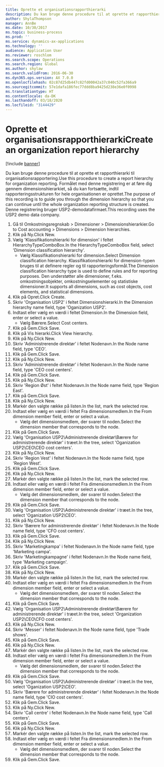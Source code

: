 ```yaml
---
title: Oprette et organisationsrapporthierarki
description: Du kan bruge denne procedure til at oprette et rapporthierarki til organisationsrapportering.
author: ShylaThompson
manager: AnnBe
ms.date: 10/30/2017
ms.topic: business-process
ms.prod: ''
ms.service: dynamics-ax-applications
ms.technology: ''
audience: Application User
ms.reviewer: roschlom
ms.search.scope: Operations
ms.search.region: Global
ms.author: shylaw
ms.search.validFrom: 2016-06-30
ms.dyn365.ops.version: AX 7.0.0
ms.openlocfilehash: 02c87d25db447c82fd00042a37c040c52fa366a9
ms.sourcegitcommit: 57e1dafa186fec77ddd8ba9425d238e36e0f0998
ms.translationtype: HT
ms.contentlocale: da-DK
ms.lasthandoff: 03/18/2020
ms.locfileid: "3144429"
---
```

# <a name="create-an-organization-report-hierarchy"></a><span data-ttu-id="aefc9-103">Oprette et organisationsrapporthierarki</span><span class="sxs-lookup"><span data-stu-id="aefc9-103">Create an organization report hierarchy</span></span>

[!include [banner](../../includes/banner.md)]

<span data-ttu-id="aefc9-104">Du kan bruge denne procedure til at oprette et rapporthierarki til organisationsrapportering.</span><span class="sxs-lookup"><span data-stu-id="aefc9-104">Use this procedure to create a report hierarchy for organization reporting.</span></span> <span data-ttu-id="aefc9-105">Formålet med denne registrering er at føre dig gennem dimensionshierarkiet, så du kan fortsætte, indtil rapporteringsstrukturen for hele organisationen er oprettet.</span><span class="sxs-lookup"><span data-stu-id="aefc9-105">The purpose of this recording is to guide you through the dimension hierarchy so that you can continue until the whole organization reporting structure is created.</span></span> <span data-ttu-id="aefc9-106">Denne registrering bruger USP2-demodatafirmaet.</span><span class="sxs-lookup"><span data-stu-id="aefc9-106">This recording uses the USP2 demo data company.</span></span>

1. <span data-ttu-id="aefc9-107">Gå til Omkostningsregnskab > Dimensioner > Dimensionshierarkier.</span><span class="sxs-lookup"><span data-stu-id="aefc9-107">Go to Cost accounting > Dimensions > Dimension hierarchies.</span></span>
2. <span data-ttu-id="aefc9-108">Klik på Ny.</span><span class="sxs-lookup"><span data-stu-id="aefc9-108">Click New.</span></span>
3. <span data-ttu-id="aefc9-109">Vælg 'Klassifikationshierarki for dimension' i feltet HierarchyTypeComboBox.</span><span class="sxs-lookup"><span data-stu-id="aefc9-109">In the HierarchyTypeComboBox field, select 'Dimension classification hierarchy'.</span></span>
    * <span data-ttu-id="aefc9-110">Vælg Klassifikationshierarki for dimension.</span><span class="sxs-lookup"><span data-stu-id="aefc9-110">Select Dimension classification hierarchy.</span></span> <span data-ttu-id="aefc9-111">Klassifikationshierarki for dimension-typen bruges til at definere regler og til rapporteringsformål.</span><span class="sxs-lookup"><span data-stu-id="aefc9-111">The Dimension classification hierarchy type is used to define rules and for reporting purposes.</span></span> <span data-ttu-id="aefc9-112">Den understøtter alle dimensioner, f.eks. omkostningsobjekter, omkostningselementer og statistiske dimensioner.</span><span class="sxs-lookup"><span data-stu-id="aefc9-112">It supports all dimensions, such as cost objects, cost elements, and statistical dimensions.</span></span>  
4. <span data-ttu-id="aefc9-113">Klik på Opret.</span><span class="sxs-lookup"><span data-stu-id="aefc9-113">Click Create.</span></span>
5. <span data-ttu-id="aefc9-114">Skriv 'Organisation USP2' i feltet Dimensionshierarki.</span><span class="sxs-lookup"><span data-stu-id="aefc9-114">In the Dimension hierarchy name field, type 'Oganization USP2'.</span></span>
6. <span data-ttu-id="aefc9-115">Indtast eller vælg en værdi i feltet Dimension.</span><span class="sxs-lookup"><span data-stu-id="aefc9-115">In the Dimension field, enter or select a value.</span></span>
    * <span data-ttu-id="aefc9-116">Vælg Bærere.</span><span class="sxs-lookup"><span data-stu-id="aefc9-116">Select Cost centers.</span></span>  
7. <span data-ttu-id="aefc9-117">Klik på Gem.</span><span class="sxs-lookup"><span data-stu-id="aefc9-117">Click Save.</span></span>
8. <span data-ttu-id="aefc9-118">Klik på Vis hierarki.</span><span class="sxs-lookup"><span data-stu-id="aefc9-118">Click View hierarchy.</span></span>
9. <span data-ttu-id="aefc9-119">Klik på Ny.</span><span class="sxs-lookup"><span data-stu-id="aefc9-119">Click New.</span></span>
10. <span data-ttu-id="aefc9-120">Skriv 'Administrerende direktør' i feltet Nodenavn.</span><span class="sxs-lookup"><span data-stu-id="aefc9-120">In the Node name field, type 'CEO'.</span></span>
11. <span data-ttu-id="aefc9-121">Klik på Gem.</span><span class="sxs-lookup"><span data-stu-id="aefc9-121">Click Save.</span></span>
12. <span data-ttu-id="aefc9-122">Klik på Ny.</span><span class="sxs-lookup"><span data-stu-id="aefc9-122">Click New.</span></span>
13. <span data-ttu-id="aefc9-123">Skriv 'Administrerende direktør' i feltet Nodenavn.</span><span class="sxs-lookup"><span data-stu-id="aefc9-123">In the Node name field, type 'CEO cost centers'.</span></span>
14. <span data-ttu-id="aefc9-124">Klik på Gem.</span><span class="sxs-lookup"><span data-stu-id="aefc9-124">Click Save.</span></span>
15. <span data-ttu-id="aefc9-125">Klik på Ny.</span><span class="sxs-lookup"><span data-stu-id="aefc9-125">Click New.</span></span>
16. <span data-ttu-id="aefc9-126">Skriv 'Region Øst' i feltet Nodenavn.</span><span class="sxs-lookup"><span data-stu-id="aefc9-126">In the Node name field, type 'Region East'.</span></span>
17. <span data-ttu-id="aefc9-127">Klik på Gem.</span><span class="sxs-lookup"><span data-stu-id="aefc9-127">Click Save.</span></span>
18. <span data-ttu-id="aefc9-128">Klik på Ny.</span><span class="sxs-lookup"><span data-stu-id="aefc9-128">Click New.</span></span>
19. <span data-ttu-id="aefc9-129">Markér den valgte række på listen.</span><span class="sxs-lookup"><span data-stu-id="aefc9-129">In the list, mark the selected row.</span></span>
20. <span data-ttu-id="aefc9-130">Indtast eller vælg en værdi i feltet Fra dimensionsmedlem.</span><span class="sxs-lookup"><span data-stu-id="aefc9-130">In the From dimension member field, enter or select a value.</span></span>
    * <span data-ttu-id="aefc9-131">Vælg det dimensionsmedlem, der svarer til noden.</span><span class="sxs-lookup"><span data-stu-id="aefc9-131">Select the dimension member that corresponds to the node.</span></span>  
21. <span data-ttu-id="aefc9-132">Klik på Gem.</span><span class="sxs-lookup"><span data-stu-id="aefc9-132">Click Save.</span></span>
22. <span data-ttu-id="aefc9-133">Vælg 'Organisation USP2\Administrerende direktør\Bærere for administrerende direktør' i træet.</span><span class="sxs-lookup"><span data-stu-id="aefc9-133">In the tree, select 'Oganization USP2\CEO\CEO cost centers'.</span></span>
23. <span data-ttu-id="aefc9-134">Klik på Ny.</span><span class="sxs-lookup"><span data-stu-id="aefc9-134">Click New.</span></span>
24. <span data-ttu-id="aefc9-135">Skriv 'Region Vest' i feltet Nodenavn.</span><span class="sxs-lookup"><span data-stu-id="aefc9-135">In the Node name field, type 'Region West'.</span></span>
25. <span data-ttu-id="aefc9-136">Klik på Gem.</span><span class="sxs-lookup"><span data-stu-id="aefc9-136">Click Save.</span></span>
26. <span data-ttu-id="aefc9-137">Klik på Ny.</span><span class="sxs-lookup"><span data-stu-id="aefc9-137">Click New.</span></span>
27. <span data-ttu-id="aefc9-138">Markér den valgte række på listen.</span><span class="sxs-lookup"><span data-stu-id="aefc9-138">In the list, mark the selected row.</span></span>
28. <span data-ttu-id="aefc9-139">Indtast eller vælg en værdi i feltet Fra dimensionsmedlem.</span><span class="sxs-lookup"><span data-stu-id="aefc9-139">In the From dimension member field, enter or select a value.</span></span>
    * <span data-ttu-id="aefc9-140">Vælg det dimensionsmedlem, der svarer til noden.</span><span class="sxs-lookup"><span data-stu-id="aefc9-140">Select the dimension member that corresponds to the node.</span></span>  
29. <span data-ttu-id="aefc9-141">Klik på Gem.</span><span class="sxs-lookup"><span data-stu-id="aefc9-141">Click Save.</span></span>
30. <span data-ttu-id="aefc9-142">Vælg 'Organisation USP2\Administrerende direktør' i træet.</span><span class="sxs-lookup"><span data-stu-id="aefc9-142">In the tree, select 'Oganization USP2\CEO'.</span></span>
31. <span data-ttu-id="aefc9-143">Klik på Ny.</span><span class="sxs-lookup"><span data-stu-id="aefc9-143">Click New.</span></span>
32. <span data-ttu-id="aefc9-144">Skriv 'Bærere for administrerende direktør' i feltet Nodenavn.</span><span class="sxs-lookup"><span data-stu-id="aefc9-144">In the Node name field, type 'CFO cost centers'.</span></span>
33. <span data-ttu-id="aefc9-145">Klik på Gem.</span><span class="sxs-lookup"><span data-stu-id="aefc9-145">Click Save.</span></span>
34. <span data-ttu-id="aefc9-146">Klik på Ny.</span><span class="sxs-lookup"><span data-stu-id="aefc9-146">Click New.</span></span>
35. <span data-ttu-id="aefc9-147">Skriv 'Marketingkampa' i feltet Nodenavn.</span><span class="sxs-lookup"><span data-stu-id="aefc9-147">In the Node name field, type 'Marketing campa'.</span></span>
36. <span data-ttu-id="aefc9-148">Skriv 'Marketingkampagne' i feltet Nodenavn.</span><span class="sxs-lookup"><span data-stu-id="aefc9-148">In the Node name field, type 'Marketing campaign'.</span></span>
37. <span data-ttu-id="aefc9-149">Klik på Gem.</span><span class="sxs-lookup"><span data-stu-id="aefc9-149">Click Save.</span></span>
38. <span data-ttu-id="aefc9-150">Klik på Ny.</span><span class="sxs-lookup"><span data-stu-id="aefc9-150">Click New.</span></span>
39. <span data-ttu-id="aefc9-151">Markér den valgte række på listen.</span><span class="sxs-lookup"><span data-stu-id="aefc9-151">In the list, mark the selected row.</span></span>
40. <span data-ttu-id="aefc9-152">Indtast eller vælg en værdi i feltet Fra dimensionsmedlem.</span><span class="sxs-lookup"><span data-stu-id="aefc9-152">In the From dimension member field, enter or select a value.</span></span>
    * <span data-ttu-id="aefc9-153">Vælg det dimensionsmedlem, der svarer til noden.</span><span class="sxs-lookup"><span data-stu-id="aefc9-153">Select the dimension member that corresponds to the node.</span></span>  
41. <span data-ttu-id="aefc9-154">Klik på Gem.</span><span class="sxs-lookup"><span data-stu-id="aefc9-154">Click Save.</span></span>
42. <span data-ttu-id="aefc9-155">Vælg 'Organisation USP2\Administrerende direktør\Bærere for administrerende direktør' i træet.</span><span class="sxs-lookup"><span data-stu-id="aefc9-155">In the tree, select 'Organization USP2\CEO\CFO cost centers'.</span></span>
43. <span data-ttu-id="aefc9-156">Klik på Ny.</span><span class="sxs-lookup"><span data-stu-id="aefc9-156">Click New.</span></span>
44. <span data-ttu-id="aefc9-157">Skriv 'Messer' i feltet Nodenavn.</span><span class="sxs-lookup"><span data-stu-id="aefc9-157">In the Node name field, type 'Trade shows'.</span></span>
45. <span data-ttu-id="aefc9-158">Klik på Gem.</span><span class="sxs-lookup"><span data-stu-id="aefc9-158">Click Save.</span></span>
46. <span data-ttu-id="aefc9-159">Klik på Ny.</span><span class="sxs-lookup"><span data-stu-id="aefc9-159">Click New.</span></span>
47. <span data-ttu-id="aefc9-160">Markér den valgte række på listen.</span><span class="sxs-lookup"><span data-stu-id="aefc9-160">In the list, mark the selected row.</span></span>
48. <span data-ttu-id="aefc9-161">Indtast eller vælg en værdi i feltet Fra dimensionsmedlem.</span><span class="sxs-lookup"><span data-stu-id="aefc9-161">In the From dimension member field, enter or select a value.</span></span>
    * <span data-ttu-id="aefc9-162">Vælg det dimensionsmedlem, der svarer til noden.</span><span class="sxs-lookup"><span data-stu-id="aefc9-162">Select the dimension member that corresponds to the node.</span></span>  
49. <span data-ttu-id="aefc9-163">Klik på Gem.</span><span class="sxs-lookup"><span data-stu-id="aefc9-163">Click Save.</span></span>
50. <span data-ttu-id="aefc9-164">Vælg 'Organisation USP2\Administrerende direktør' i træet.</span><span class="sxs-lookup"><span data-stu-id="aefc9-164">In the tree, select 'Oganization USP2\CEO'.</span></span>
51. <span data-ttu-id="aefc9-165">Skriv 'Bærere for administrerende direktør' i feltet Nodenavn.</span><span class="sxs-lookup"><span data-stu-id="aefc9-165">In the Node name field, type 'CIO cost centers'.</span></span>
52. <span data-ttu-id="aefc9-166">Klik på Gem.</span><span class="sxs-lookup"><span data-stu-id="aefc9-166">Click Save.</span></span>
53. <span data-ttu-id="aefc9-167">Klik på Ny.</span><span class="sxs-lookup"><span data-stu-id="aefc9-167">Click New.</span></span>
54. <span data-ttu-id="aefc9-168">Skriv 'Call centre' i feltet Nodenavn.</span><span class="sxs-lookup"><span data-stu-id="aefc9-168">In the Node name field, type 'Call centers'.</span></span>
55. <span data-ttu-id="aefc9-169">Klik på Gem.</span><span class="sxs-lookup"><span data-stu-id="aefc9-169">Click Save.</span></span>
56. <span data-ttu-id="aefc9-170">Klik på Ny.</span><span class="sxs-lookup"><span data-stu-id="aefc9-170">Click New.</span></span>
57. <span data-ttu-id="aefc9-171">Markér den valgte række på listen.</span><span class="sxs-lookup"><span data-stu-id="aefc9-171">In the list, mark the selected row.</span></span>
58. <span data-ttu-id="aefc9-172">Indtast eller vælg en værdi i feltet Fra dimensionsmedlem.</span><span class="sxs-lookup"><span data-stu-id="aefc9-172">In the From dimension member field, enter or select a value.</span></span>
    * <span data-ttu-id="aefc9-173">Vælg det dimensionsmedlem, der svarer til noden.</span><span class="sxs-lookup"><span data-stu-id="aefc9-173">Select the dimension member that corresponds to the node.</span></span>  
59. <span data-ttu-id="aefc9-174">Klik på Gem.</span><span class="sxs-lookup"><span data-stu-id="aefc9-174">Click Save.</span></span>

